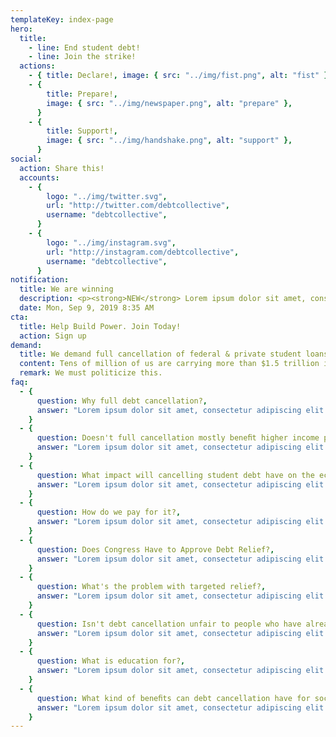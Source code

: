 ```yaml
---
templateKey: index-page
hero:
  title:
    - line: End student debt!
    - line: Join the strike!
  actions:
    - { title: Declare!, image: { src: "../img/fist.png", alt: "fist" } }
    - {
        title: Prepare!,
        image: { src: "../img/newspaper.png", alt: "prepare" },
      }
    - {
        title: Support!,
        image: { src: "../img/handshake.png", alt: "support" },
      }
social:
  action: Share this!
  accounts:
    - {
        logo: "../img/twitter.svg",
        url: "http://twitter.com/debtcollective",
        username: "debtcollective",
      }
    - {
        logo: "../img/instagram.svg",
        url: "http://instagram.com/debtcollective",
        username: "debtcollective",
      }
notification:
  title: We are winning
  description: <p><strong>NEW</strong> Lorem ipsum dolor sit amet, consectetur adipiscin elit. Ut consequat sapien a rhoncus convallis.</p>
  date: Mon, Sep 9, 2019 8:35 AM
cta:
  title: Help Build Power. Join Today!
  action: Sign up
demand:
  title: We demand full cancellation of federal & private student loans. Free public college for all!
  content: Tens of million of us are carrying more than $1.5 trillion in student debt. Our debt is someone's profit which also makes it a form of leverage over the government agencies and the private companies that are extracting from us. One million people default every year.
  remark: We must politicize this.
faq:
  - {
      question: Why full debt cancellation?,
      answer: "Lorem ipsum dolor sit amet, consectetur adipiscing elit. Vestibulum hendrerit, erat id feugiat lobortis, enim nulla pretium ex, eu auctor lacus eros in tortor. Sed justo metus, sodales et lobortis id, sodales at nulla. In sed iaculis dui. Mauris rhoncus convallis augue in volutpat. Aliquam sodales tellus nec neque pretium, at auctor felis condimentum. Maecenas placerat vestibulum tortor, nec consectetur nulla laoreet id. Pellentesque vel velit pulvinar, blandit ex nec, tempus diam. Phasellus dui massa, tincidunt et dictum vel, consequat sed nisi. Mauris dapibus nunc sed neque molestie imperdiet. In aliquam rhoncus metus eget ornare."
    }
  - {
      question: Doesn't full cancellation mostly beneﬁt higher income people?,
      answer: "Lorem ipsum dolor sit amet, consectetur adipiscing elit. Vestibulum hendrerit, erat id feugiat lobortis, enim nulla pretium ex, eu auctor lacus eros in tortor. Sed justo metus, sodales et lobortis id, sodales at nulla. In sed iaculis dui. Mauris rhoncus convallis augue in volutpat. Aliquam sodales tellus nec neque pretium, at auctor felis condimentum. Maecenas placerat vestibulum tortor, nec consectetur nulla laoreet id. Pellentesque vel velit pulvinar, blandit ex nec, tempus diam. Phasellus dui massa, tincidunt et dictum vel, consequat sed nisi. Mauris dapibus nunc sed neque molestie imperdiet. In aliquam rhoncus metus eget ornare."
    }
  - {
      question: What impact will cancelling student debt have on the economy?,
      answer: "Lorem ipsum dolor sit amet, consectetur adipiscing elit. Vestibulum hendrerit, erat id feugiat lobortis, enim nulla pretium ex, eu auctor lacus eros in tortor. Sed justo metus, sodales et lobortis id, sodales at nulla. In sed iaculis dui. Mauris rhoncus convallis augue in volutpat. Aliquam sodales tellus nec neque pretium, at auctor felis condimentum. Maecenas placerat vestibulum tortor, nec consectetur nulla laoreet id. Pellentesque vel velit pulvinar, blandit ex nec, tempus diam. Phasellus dui massa, tincidunt et dictum vel, consequat sed nisi. Mauris dapibus nunc sed neque molestie imperdiet. In aliquam rhoncus metus eget ornare."
    }
  - {
      question: How do we pay for it?,
      answer: "Lorem ipsum dolor sit amet, consectetur adipiscing elit. Vestibulum hendrerit, erat id feugiat lobortis, enim nulla pretium ex, eu auctor lacus eros in tortor. Sed justo metus, sodales et lobortis id, sodales at nulla. In sed iaculis dui. Mauris rhoncus convallis augue in volutpat. Aliquam sodales tellus nec neque pretium, at auctor felis condimentum. Maecenas placerat vestibulum tortor, nec consectetur nulla laoreet id. Pellentesque vel velit pulvinar, blandit ex nec, tempus diam. Phasellus dui massa, tincidunt et dictum vel, consequat sed nisi. Mauris dapibus nunc sed neque molestie imperdiet. In aliquam rhoncus metus eget ornare."
    }
  - {
      question: Does Congress Have to Approve Debt Relief?,
      answer: "Lorem ipsum dolor sit amet, consectetur adipiscing elit. Vestibulum hendrerit, erat id feugiat lobortis, enim nulla pretium ex, eu auctor lacus eros in tortor. Sed justo metus, sodales et lobortis id, sodales at nulla. In sed iaculis dui. Mauris rhoncus convallis augue in volutpat. Aliquam sodales tellus nec neque pretium, at auctor felis condimentum. Maecenas placerat vestibulum tortor, nec consectetur nulla laoreet id. Pellentesque vel velit pulvinar, blandit ex nec, tempus diam. Phasellus dui massa, tincidunt et dictum vel, consequat sed nisi. Mauris dapibus nunc sed neque molestie imperdiet. In aliquam rhoncus metus eget ornare."
    }
  - {
      question: What's the problem with targeted relief?,
      answer: "Lorem ipsum dolor sit amet, consectetur adipiscing elit. Vestibulum hendrerit, erat id feugiat lobortis, enim nulla pretium ex, eu auctor lacus eros in tortor. Sed justo metus, sodales et lobortis id, sodales at nulla. In sed iaculis dui. Mauris rhoncus convallis augue in volutpat. Aliquam sodales tellus nec neque pretium, at auctor felis condimentum. Maecenas placerat vestibulum tortor, nec consectetur nulla laoreet id. Pellentesque vel velit pulvinar, blandit ex nec, tempus diam. Phasellus dui massa, tincidunt et dictum vel, consequat sed nisi. Mauris dapibus nunc sed neque molestie imperdiet. In aliquam rhoncus metus eget ornare."
    }
  - {
      question: Isn't debt cancellation unfair to people who have already paid back all of their student loans?,
      answer: "Lorem ipsum dolor sit amet, consectetur adipiscing elit. Vestibulum hendrerit, erat id feugiat lobortis, enim nulla pretium ex, eu auctor lacus eros in tortor. Sed justo metus, sodales et lobortis id, sodales at nulla. In sed iaculis dui. Mauris rhoncus convallis augue in volutpat. Aliquam sodales tellus nec neque pretium, at auctor felis condimentum. Maecenas placerat vestibulum tortor, nec consectetur nulla laoreet id. Pellentesque vel velit pulvinar, blandit ex nec, tempus diam. Phasellus dui massa, tincidunt et dictum vel, consequat sed nisi. Mauris dapibus nunc sed neque molestie imperdiet. In aliquam rhoncus metus eget ornare."
    }
  - {
      question: What is education for?,
      answer: "Lorem ipsum dolor sit amet, consectetur adipiscing elit. Vestibulum hendrerit, erat id feugiat lobortis, enim nulla pretium ex, eu auctor lacus eros in tortor. Sed justo metus, sodales et lobortis id, sodales at nulla. In sed iaculis dui. Mauris rhoncus convallis augue in volutpat. Aliquam sodales tellus nec neque pretium, at auctor felis condimentum. Maecenas placerat vestibulum tortor, nec consectetur nulla laoreet id. Pellentesque vel velit pulvinar, blandit ex nec, tempus diam. Phasellus dui massa, tincidunt et dictum vel, consequat sed nisi. Mauris dapibus nunc sed neque molestie imperdiet. In aliquam rhoncus metus eget ornare."
    }
  - {
      question: What kind of beneﬁts can debt cancellation have for society and the economy?,
      answer: "Lorem ipsum dolor sit amet, consectetur adipiscing elit. Vestibulum hendrerit, erat id feugiat lobortis, enim nulla pretium ex, eu auctor lacus eros in tortor. Sed justo metus, sodales et lobortis id, sodales at nulla. In sed iaculis dui. Mauris rhoncus convallis augue in volutpat. Aliquam sodales tellus nec neque pretium, at auctor felis condimentum. Maecenas placerat vestibulum tortor, nec consectetur nulla laoreet id. Pellentesque vel velit pulvinar, blandit ex nec, tempus diam. Phasellus dui massa, tincidunt et dictum vel, consequat sed nisi. Mauris dapibus nunc sed neque molestie imperdiet. In aliquam rhoncus metus eget ornare."
    }
---
```

